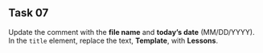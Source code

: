## Task 07
Update the comment with the **file name** and **today’s date** (MM/DD/YYYY). In the `title` element, replace the text, **Template**, with **Lessons**. 